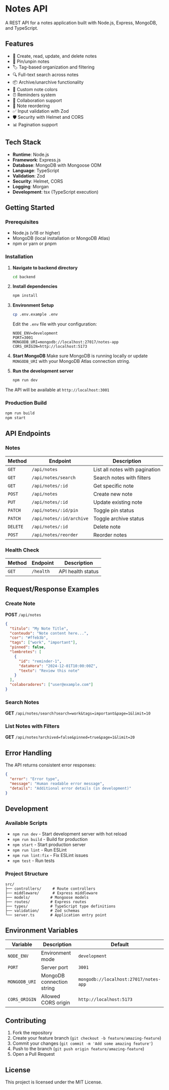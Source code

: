 # Notes API

A REST API for a notes application built with Node.js, Express, MongoDB, and TypeScript.

## Features

- 📝 Create, read, update, and delete notes
- 📌 Pin/unpin notes
- 🏷️ Tag-based organization and filtering
- 🔍 Full-text search across notes
- 📦 Archive/unarchive functionality
- 🎨 Custom note colors
- ⏰ Reminders system
- 👥 Collaboration support
- 🔄 Note reordering
- ✅ Input validation with Zod
- 🛡️ Security with Helmet and CORS
- 📊 Pagination support

## Tech Stack

- **Runtime**: Node.js
- **Framework**: Express.js
- **Database**: MongoDB with Mongoose ODM
- **Language**: TypeScript
- **Validation**: Zod
- **Security**: Helmet, CORS
- **Logging**: Morgan
- **Development**: tsx (TypeScript execution)

## Getting Started

### Prerequisites

- Node.js (v18 or higher)
- MongoDB (local installation or MongoDB Atlas)
- npm or yarn or pnpm

### Installation

1. **Navigate to backend directory**
   ```bash
   cd backend
   ```

2. **Install dependencies**
   ```bash
   npm install
   ```

3. **Environment Setup**
   ```bash
   cp .env.example .env
   ```
   
   Edit the `.env` file with your configuration:
   ```env
   NODE_ENV=development
   PORT=3001
   MONGODB_URI=mongodb://localhost:27017/notes-app
   CORS_ORIGIN=http://localhost:5173
   ```

4. **Start MongoDB**
   Make sure MongoDB is running locally or update `MONGODB_URI` with your MongoDB Atlas connection string.

5. **Run the development server**
   ```bash
   npm run dev
   ```

The API will be available at `http://localhost:3001`

### Production Build

```bash
npm run build
npm start
```

## API Endpoints

### Notes

| Method | Endpoint | Description |
|--------|----------|-------------|
| `GET` | `/api/notes` | List all notes with pagination |
| `GET` | `/api/notes/search` | Search notes with filters |
| `GET` | `/api/notes/:id` | Get specific note |
| `POST` | `/api/notes` | Create new note |
| `PUT` | `/api/notes/:id` | Update existing note |
| `PATCH` | `/api/notes/:id/pin` | Toggle pin status |
| `PATCH` | `/api/notes/:id/archive` | Toggle archive status |
| `DELETE` | `/api/notes/:id` | Delete note |
| `POST` | `/api/notes/reorder` | Reorder notes |

### Health Check

| Method | Endpoint | Description |
|--------|----------|-------------|
| `GET` | `/health` | API health status |

## Request/Response Examples

### Create Note

**POST** `/api/notes`

```json
{
  "titulo": "My Note Title",
  "conteudo": "Note content here...",
  "cor": "#ffeb3b",
  "tags": ["work", "important"],
  "pinned": false,
  "lembretes": [
    {
      "id": "reminder-1",
      "dataHora": "2024-12-01T10:00:00Z",
      "texto": "Review this note"
    }
  ],
  "colaboradores": ["user@example.com"]
}
```

### Search Notes

**GET** `/api/notes/search?search=work&tags=important&page=1&limit=10`

### List Notes with Filters

**GET** `/api/notes?archived=false&pinned=true&page=1&limit=20`

## Error Handling

The API returns consistent error responses:

```json
{
  "error": "Error type",
  "message": "Human readable error message",
  "details": "Additional error details (in development)"
}
```

## Development

### Available Scripts

- `npm run dev` - Start development server with hot reload
- `npm run build` - Build for production
- `npm start` - Start production server
- `npm run lint` - Run ESLint
- `npm run lint:fix` - Fix ESLint issues
- `npm test` - Run tests

### Project Structure

```
src/
├── controllers/     # Route controllers
├── middleware/      # Express middleware
├── models/         # Mongoose models
├── routes/         # Express routes
├── types/          # TypeScript type definitions
├── validation/     # Zod schemas
└── server.ts       # Application entry point
```

## Environment Variables

| Variable | Description | Default |
|----------|-------------|---------|
| `NODE_ENV` | Environment mode | `development` |
| `PORT` | Server port | `3001` |
| `MONGODB_URI` | MongoDB connection string | `mongodb://localhost:27017/notes-app` |
| `CORS_ORIGIN` | Allowed CORS origin | `http://localhost:5173` |

## Contributing

1. Fork the repository
2. Create your feature branch (`git checkout -b feature/amazing-feature`)
3. Commit your changes (`git commit -m 'Add some amazing feature'`)
4. Push to the branch (`git push origin feature/amazing-feature`)
5. Open a Pull Request

## License

This project is licensed under the MIT License.